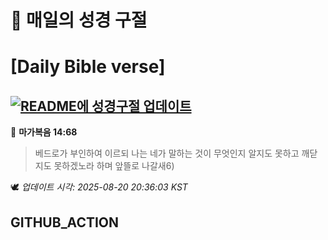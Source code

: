 # 🙏 매일의 성경 구절
# [Daily Bible verse]
## [![README에 성경구절 업데이트](https://github.com/DONGSUKA/first_test/actions/workflows/update-readme-bible.yml/badge.svg)](https://github.com/DONGSUKA/first_test/actions/workflows/update-readme-bible.yml)
<!-- START_BIBLE_VERSE -->
📖 **마가복음 14:68**
> 베드로가 부인하여 이르되 나는 네가 말하는 것이 무엇인지 알지도 못하고 깨닫지도 못하겠노라 하며 앞뜰로 나갈새6)

🕊️ _업데이트 시각: 2025-08-20 20:36:03 KST_
  <!-- END_BIBLE_VERSE -->
## GITHUB_ACTION
